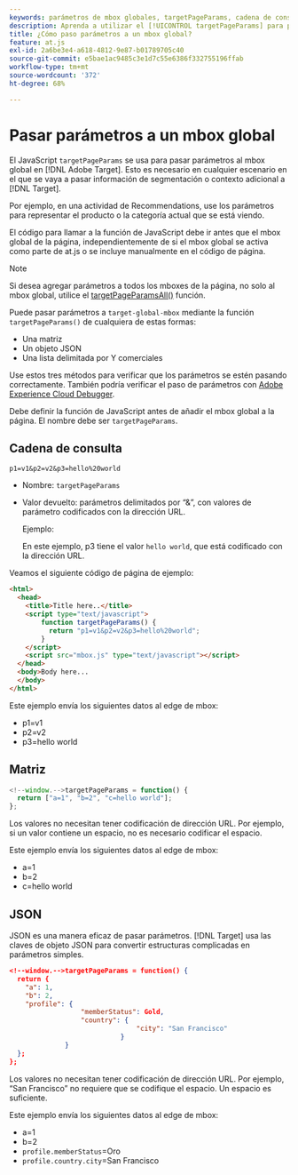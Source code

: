 ```yaml
---
keywords: parámetros de mbox globales, targetPageParams, cadena de consulta, matriz, json, dtm
description: Aprenda a utilizar el [!UICONTROL targetPageParams] para pasar información adicional de contexto o destino a [!DNL Adobe Target] mbox global.
title: ¿Cómo paso parámetros a un mbox global?
feature: at.js
exl-id: 2a6be3e4-a618-4812-9e87-b01789705c40
source-git-commit: e5bae1ac9485c3e1d7c55e6386f332755196ffab
workflow-type: tm+mt
source-wordcount: '372'
ht-degree: 68%

---
```


# Pasar parámetros a un mbox global

El JavaScript `targetPageParams` se usa para pasar parámetros al mbox global en [!DNL Adobe Target]. Esto es necesario en cualquier escenario en el que se vaya a pasar información de segmentación o contexto adicional a [!DNL Target].

Por ejemplo, en una actividad de Recommendations, use los parámetros para representar el producto o la categoría actual que se está viendo.

El código para llamar a la función de JavaScript debe ir antes que el mbox global de la página, independientemente de si el mbox global se activa como parte de at.js o se incluye manualmente en el código de página.

>[!NOTE]
>
>Si desea agregar parámetros a todos los mboxes de la página, no solo al mbox global, utilice el [targetPageParamsAll()](/help/dev/implement/client-side/atjs/atjs-functions/targetpageparamsall.md) función.

Puede pasar parámetros a `target-global-mbox` mediante la función `targetPageParams()` de cualquiera de estas formas:

* Una matriz
* Un objeto JSON
* Una lista delimitada por Y comerciales

Use estos tres métodos para verificar que los parámetros se estén pasando correctamente. También podría verificar el paso de parámetros con [Adobe Experience Cloud Debugger](https://experienceleague.adobe.com/docs/debugger/using/experience-cloud-debugger.html).

Debe definir la función de JavaScript antes de añadir el mbox global a la página. El nombre debe ser `targetPageParams`.

## Cadena de consulta

```
p1=v1&p2=v2&p3=hello%20world
```

* Nombre: `targetPageParams`
* Valor devuelto: parámetros delimitados por “&amp;”, con valores de parámetro codificados con la dirección URL.

  Ejemplo:

  En este ejemplo, p3 tiene el valor `hello world`, que está codificado con la dirección URL.

Veamos el siguiente código de página de ejemplo:

```html {line-numbers="true"}
<html> 
  <head> 
    <title>Title here..</title> 
    <script type="text/javascript"> 
        function targetPageParams() { 
          return "p1=v1&p2=v2&p3=hello%20world";
        } 
    </script> 
    <script src="mbox.js" type="text/javascript"></script> 
  </head> 
  <body>Body here... 
  </body> 
</html>
```

Este ejemplo envía los siguientes datos al edge de mbox:

* p1=v1
* p2=v2
* p3=hello world

## Matriz

```javascript {line-numbers="true"}
<!--window.-->targetPageParams = function() { 
  return ["a=1", "b=2", "c=hello world"]; 
}; 
```

Los valores no necesitan tener codificación de dirección URL. Por ejemplo, si un valor contiene un espacio, no es necesario codificar el espacio.

Este ejemplo envía los siguientes datos al edge de mbox:

* a=1
* b=2
* c=hello world

## JSON

JSON es una manera eficaz de pasar parámetros. [!DNL Target] usa las claves de objeto JSON para convertir estructuras complicadas en parámetros simples.

```json {line-numbers="true"}
<!--window.-->targetPageParams = function() { 
  return { 
    "a": 1, 
    "b": 2, 
    "profile": { 
                  "memberStatus": Gold, 
                  "country": { 
                                "city": "San Francisco" 
                            } 
              } 
  }; 
}; 
```

Los valores no necesitan tener codificación de dirección URL. Por ejemplo, “San Francisco” no requiere que se codifique el espacio. Un espacio es suficiente.

Este ejemplo envía los siguientes datos al edge de mbox:

* a=1
* b=2
* `profile.memberStatus`=Oro
* `profile.country.city`=San Francisco
